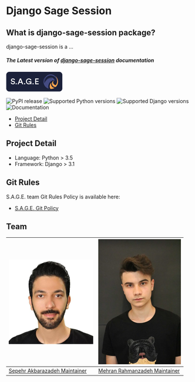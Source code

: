 # Django Sage Session

## What is django-sage-session package?

django-sage-session is a ...

##### The Latest version of [django-sage-session](https://django-sage-session.readthedocs.io/) documentation

![SageTeam](https://github.com/sageteam-org/django-sage-painless/blob/develop/docs/images/tag_sage.png?raw=true "SageTeam")

![PyPI release](https://img.shields.io/pypi/v/django-sage-session "django-sage-session")
![Supported Python versions](https://img.shields.io/pypi/pyversions/django-sage-session "django-sage-session")
![Supported Django versions](https://img.shields.io/pypi/djversions/django-sage-session "django-sage-session")
![Documentation](https://img.shields.io/readthedocs/django-sage-session "django-sage-session")

- [Project Detail](#project-detail)
- [Git Rules](#git-rules)
## Project Detail

- Language: Python > 3.5
- Framework: Django > 3.1

## Git Rules

S.A.G.E. team Git Rules Policy is available here:

- [S.A.G.E. Git Policy](https://www.atlassian.com/git/tutorials/comparing-workflows/gitflow-workflow)


## Team
| [<img src="https://github.com/sageteam-org/django-sage-painless/blob/develop/docs/images/sepehr.jpeg?raw=true" width="230px" height="230px" alt="Sepehr Akbarzadeh">](https://github.com/sepehr-akbarzadeh) | [<img src="https://github.com/sageteam-org/django-sage-painless/blob/develop/docs/images/mehran.png?raw=true" width="225px" height="340px" alt="Mehran Rahmanzadeh">](https://github.com/mrhnz) |
| ---------------------------------------------------------------------------------------------------------------------------------------------------------------------- | ---------------------------------------------------------------------------------------------------------------------------------------------------- |
| [Sepehr Akbarazadeh Maintainer](https://github.com/sepehr-akbarzadeh)                                                                                                             | [Mehran Rahmanzadeh Maintainer](https://github.com/mrhnz)                                                                                                       |
